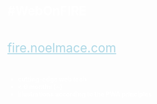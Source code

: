 <!-- .slide: data-background="assets/images/fire.jpg"-->

<h1 style="color: white">
  #WebOnFIRE
</h1>

<br> 

<a href="https://fire.noelmace.com" style="color: lightblue; font-size: 200%"> fire.noelmace.com </a>

<br>

<ul style="color: white; font-weight: bold">
  <li>cutting-edge web tech</li>
  <li>< 6 months (~)</li>
  <li>illustrations according to the PWA principles</li>
</ul>

